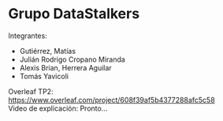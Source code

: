 # Grupo DataStalkers
Integrantes: 
* Gutiérrez, Matías
* Julián Rodrigo Cropano Miranda
* Alexis Brian, Herrera Aguilar
* Tomás Yavicoli

Overleaf TP2: https://www.overleaf.com/project/608f39af5b4377288afc5c58  
Video de explicación: Pronto...